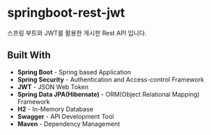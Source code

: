 # springboot-rest-jwt

스프링 부트와 JWT를 활용한 게시판 Rest API 입니다.

## Built With

* **Spring Boot** - Spring based Application<br />
* **Spring Security** - Authentication and Access-control Framework<br />
* **JWT** - JSON Web Token<br />
* **Spring Data JPA(Hibernate)** - ORM(Object Relational Mapping) Framework<br />
* **H2** - In-Memory Database <br />
* **Swagger** - API Development Tool<br />
* **Maven** - Dependency Management <br />